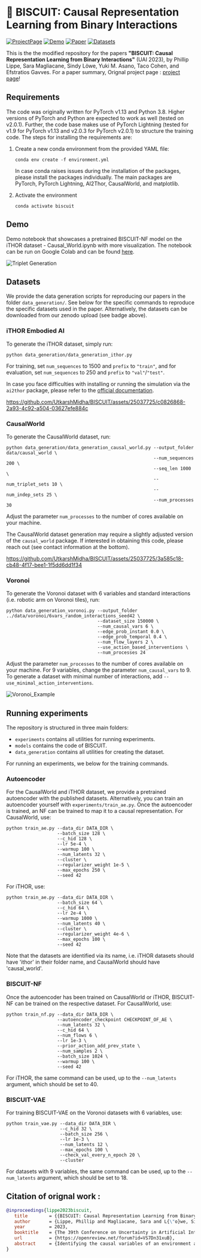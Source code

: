 # 🍪 BISCUIT: Causal Representation Learning from Binary Interactions

[![ProjectPage](https://img.shields.io/static/v1.svg?logo=html&label=Website&message=Project%20Page&color=red)](https://phlippe.github.io/BISCUIT/)
[![Demo](https://colab.research.google.com/assets/colab-badge.svg?label=Demo)](https://colab.research.google.com/github/phlippe/BISCUIT/blob/main/demo.ipynb)
[![Paper](https://img.shields.io/static/v1.svg?logo=arxiv&label=Paper&message=Open%20Paper&color=green)](https://arxiv.org/abs/2306.09643)
[![Datasets](https://img.shields.io/static/v1.svg?logo=zenodo&label=Zenodo&message=Download%20Datasets&color=blue)](https://zenodo.org/record/8027138)   

This is the the modified repository for the papers **"BISCUIT: Causal Representation Learning from Binary Interactions"** (UAI 2023), by Phillip Lippe, Sara Magliacane, Sindy Löwe, Yuki M. Asano, Taco Cohen, and Efstratios Gavves. For a paper summary, Orignal project page :  [project page](https://phlippe.github.io/BISCUIT/)!

## Requirements

The code was originally written for PyTorch v1.13 and Python 3.8. Higher versions of PyTorch and Python are expected to work as well (tested on v2.0.1).
Further, the code base makes use of PyTorch Lightning (tested for v1.9 for PyTorch v1.13 and v2.0.3 for PyTorch v2.0.1) to structure the training code.
The steps for installing the requirements are:

1. Create a new conda environment from the provided YAML file:
   ```setup
   conda env create -f environment.yml
   ```
   In case conda raises issues during the installation of the packages, please install the packages individually. The main packages are PyTorch, PyTorch Lightning, AI2Thor, CausalWorld, and matplotlib.
   
2. Activate the environment
   ```setup
   conda activate biscuit
   ```

## Demo
Demo notebook that showcases a pretrained BISCUIT-NF model on the iTHOR dataset - Causal_World.ipynb with more visualization. The notebook can be run on Google Colab and can be found [here](https://colab.research.google.com/github/UtkarshMidha/BISCUIT/blob/main/Causal_World.ipynb).

![Triplet Generation](https://github.com/UtkarshMidha/BISCUIT/assets/25037725/882e5258-74b4-4790-aa75-341e7059230e)


## Datasets

We provide the data generation scripts for reproducing our papers in the folder `data_generation/`. See below for the specific commands to reproduce the specific datasets used in the paper. Alternatively, the datasets can be downloaded from our zenodo upload (see badge above).

### iTHOR Embodied AI

To generate the iTHOR dataset, simply run:
```
python data_generation/data_generation_ithor.py
```
For training, set `num_sequences` to 1500 and `prefix` to `"train"`, and for evaluation, set `num_sequences` to 250 and `prefix` to `"val"`/`"test"`.

In case you face difficulties with installing or running the simulation via the `ai2thor` package, please refer to the [official documentation](https://ai2thor.allenai.org/ithor/documentation/). 

https://github.com/UtkarshMidha/BISCUIT/assets/25037725/c0826868-2a93-4c92-a504-03627efe884c

### CausalWorld

To generate the CausalWorld dataset, run:
```
python data_generation/data_generation_causal_world.py --output_folder data/causal_world \
                                                       --num_sequences 200 \
                                                       --seq_len 1000 \
                                                       --num_triplet_sets 10 \
                                                       --num_indep_sets 25 \
                                                       --num_processes 30
```
Adjust the parameter `num_processes` to the number of cores available on your machine. 

The CausalWorld dataset generation may require a slightly adjusted version of the `causal_world` package. If interested in obtaining this code, please reach out (see contact information at the bottom). 

https://github.com/UtkarshMidha/BISCUIT/assets/25037725/3a585c18-cb48-4f17-bee1-1f5dd6dd1f34

### Voronoi

To generate the Voronoi dataset with 6 variables and standard interactions (i.e. robotic arm on Voronoi tiles), run:
```
python data_generation_voronoi.py --output_folder ../data/voronoi/6vars_random_interactions_seed42 \
                                  --dataset_size 150000 \
                                  --num_causal_vars 6 \
                                  --edge_prob_instant 0.0 \
                                  --edge_prob_temporal 0.4 \
                                  --num_flow_layers 2 \
                                  --use_action_based_interventions \
                                  --num_processes 24
```
Adjust the parameter `num_processes` to the number of cores available on your machine.
For 9 variables, change the parameter `num_causal_vars` to 9. 
To generate a dataset with minimal number of interactions, add `--use_minimal_action_interventions`.

![Voronoi_Example](https://github.com/UtkarshMidha/BISCUIT/assets/25037725/570a47bd-a564-419a-a4f1-56c576738c27)

## Running experiments

The repository is structured in three main folders:

* `experiments` contains all utilities for running experiments.
* `models` contains the code of BISCUIT.
* `data_generation` contains all utilities for creating the dataset.

For running an experiments, we below for the training commands.

### Autoencoder

For the CausalWorld and iTHOR dataset, we provide a pretrained autoencoder with the published datasets. Alternatively, you can train an autoencoder yourself with `experiments/train_ae.py`. Once the autoencoder is trained, an NF can be trained to map it to a causal representation. For CausalWorld, use:
```
python train_ae.py --data_dir DATA_DIR \
                   --batch_size 128 \
                   --c_hid 128 \
                   --lr 5e-4 \
                   --warmup 100 \
                   --num_latents 32 \
                   --cluster \
                   --regularizer_weight 1e-5 \
                   --max_epochs 250 \
                   --seed 42
```
For iTHOR, use:
```
python train_ae.py --data_dir DATA_DIR \
                   --batch_size 64 \
                   --c_hid 64 \
                   --lr 2e-4 \
                   --warmup 1000 \
                   --num_latents 40 \
                   --cluster \
                   --regularizer_weight 4e-6 \
                   --max_epochs 100 \
                   --seed 42

```
Note that the datasets are identified via its name, i.e. iTHOR datasets should have 'ithor' in their folder name, and CausalWorld should have 'causal_world'.

### BISCUIT-NF

Once the autoencoder has been trained on CausalWorld or iTHOR, BISCUIT-NF can be trained on the respective dataset. For CausalWorld, use:
```
python train_nf.py --data_dir DATA_DIR \
                   --autoencoder_checkpoint CHECKPOINT_OF_AE \
                   --num_latents 32 \
                   --c_hid 64 \
                   --num_flows 6 \
                   --lr 1e-3 \
                   --prior_action_add_prev_state \
                   --num_samples 2 \
                   --batch_size 1024 \
                   --warmup 100 \
                   --seed 42
```
For iTHOR, the same command can be used, up to the `--num_latents` argument, which should be set to 40.

### BISCUIT-VAE

For training BISCUIT-VAE on the Voronoi datasets with 6 variables, use:
```
python train_vae.py --data_dir DATA_DIR \
                    --c_hid 32 \
                    --batch_size 256 \
                    --lr 1e-3 \
                    --num_latents 12 \
                    --max_epochs 100 \
                    --check_val_every_n_epoch 20 \
                    --cluster
```
For datasets with 9 variables, the same command can be used, up to the `--num_latents` argument, which should be set to 18.

## Citation of orignal work : 
```bibtex
@inproceedings{lippe2023biscuit,
   title        = {{BISCUIT: Causal Representation Learning from Binary Interactions}},
   author       = {Lippe, Phillip and Magliacane, Sara and L{\"o}we, Sindy and Asano, Yuki M and Cohen, Taco and Gavves, Efstratios},
   year         = 2023,
   booktitle    = {The 39th Conference on Uncertainty in Artificial Intelligence},
   url          = {https://openreview.net/forum?id=VS7Dn31xuB},
   abstract     = {Identifying the causal variables of an environment and how to intervene on them is of core value in applications such as robotics and embodied AI. While an agent can commonly interact with the environment and may implicitly perturb the behavior of some of these causal variables, often the targets it affects remain unknown. In this paper, we show that causal variables can still be identified for many common setups, e.g., additive Gaussian noise models, if the agent's interactions with a causal variable can be described by an unknown binary variable. This happens when each causal variable has two different mechanisms, e.g., an observational and an interventional one. Using this identifiability result, we propose BISCUIT, a method for simultaneously learning causal variables and their corresponding binary interaction variables. On three robotic-inspired datasets, BISCUIT accurately identifies causal variables and can even be scaled to complex, realistic environments for embodied AI.}
}
```

